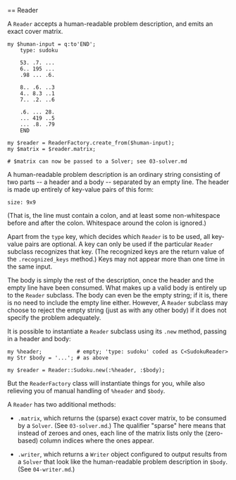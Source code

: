 == Reader

A `Reader` accepts a human-readable problem description, and emits an
exact cover matrix.

    my $human-input = q:to'END';
        type: sudoku
        
        53. .7. ...
        6.. 195 ...
        .98 ... .6.
        
        8.. .6. ..3
        4.. 8.3 ..1
        7.. .2. ..6
        
        .6. ... 28.
        ... 419 ..5
        ... .8. .79
        END
    
    my $reader = ReaderFactory.create_from($human-input);
    my $matrix = $reader.matrix;
    
    # $matrix can now be passed to a Solver; see 03-solver.md

A human-readable problem description is an ordinary string consisting of
two parts -- a header and a body -- separated by an empty line. The
header is made up entirely of key-value pairs of this form:

    size: 9x9

(That is, the line must contain a colon, and at least some
non-whitespace before and after the colon. Whitespace around the colon
is ignored.)

Apart from the `type` key, which decides which `Reader` is to be used,
all key-value pairs are optional. A key can only be used if the
particular `Reader` subclass recognizes that key. (The recognized keys
are the return value of the `.recognized_keys` method.) Keys may not
appear more than one time in the same input.

The body is simply the rest of the description, once the header and the
empty line have been consumed. What makes up a valid body is entirely up
to the `Reader` subclass. The body can even be the empty string; if it
is, there is no need to include the empty line either. However, A
`Reader` subclass may choose to reject the empty string (just as with
any other body) if it does not specify the problem adequately.

It is possible to instantiate a `Reader` subclass using its `.new`
method, passing in a header and body:

    my %header;           # empty; 'type: sudoku' coded as C<SudokuReader>
    my Str $body = '...'; # as above
    
    my $reader = Reader::Sudoku.new(:%header, :$body);

But the `ReaderFactory` class will instantiate things for you, while
also relieving you of manual handling of `%header` and `$body`.

A `Reader` has two additional methods:

* `.matrix`, which returns the (sparse) exact cover matrix, to be
consumed by a `Solver`. (See `03-solver.md`.) The qualifier "sparse"
here means that instead of zeroes and ones, each line of the matrix
lists only the (zero-based) column indices where the ones appear.

* `.writer`, which returns a `Writer` object configured to output
results from a `Solver` that look like the human-readable problem
description in `$body`. (See `04-writer.md`.)
